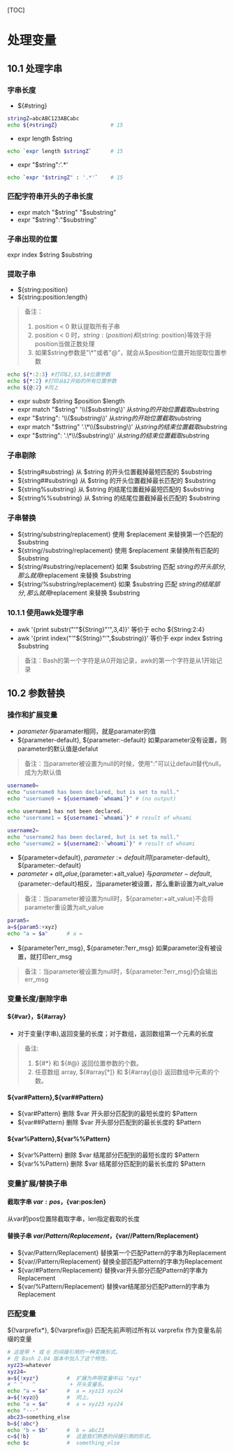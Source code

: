 [TOC]
# 处理变量
## 10.1 处理字串
### 字串长度
- ${#string}
```sh
stringZ=abcABC123ABCabc
echo ${#stringZ}                 # 15
```
- expr length $string
```sh
echo `expr length $stringZ`      # 15
```
- expr "$string":'.\*'
```sh
echo `expr "$stringZ" : '.*'`    # 15
```
### 匹配字符串开头的子串长度
- expr match "$string" "$substring"
- expr "$string":"$substring"
### 子串出现的位置
expr index $string $substring
### 提取子串
- ${string:position}
- ${string:position:length}
>备注：
> 1. position < 0 默认提取所有子串
> 2. position < 0 时，${string:(position)}和${string: position}等效于将position当做正数处理
> 3. 如果$string参数是"\*"或者"@"，就会从$position位置开始提取位置参数
```sh
echo ${*:2:3} #打印$2,$3,$4位置参数
echo ${*:2} #打印从$2开始的所有位置参数
echo ${@:2} #同上
```

- expr substr $string $position $length
- expr match "$string" '\\($substring\\)'
从$string的开始位置截取$substring
- expr "$string": '\\($substring\\)'
从$string的开始位置截取$substring
- expr match "$sttring" '.\*\\($substring\\)'
从$string的结束位置截取$substring
- expr "$sttring": '.\*\\($substring\\)'
从$string的结束位置截取$substring
### 子串剔除
- ${string#substring}
从 $string 的开头位置截掉最短匹配的 $substring
- ${string##substring}
从 $string 的开头位置截掉最长匹配的 $substring
- ${string%substring}
从 $string 的结尾位置截掉最短匹配的 $substring
- ${string%%substring}
从 $string 的结尾位置截掉最长匹配的 $substring
### 子串替换
- ${string/substring/replacement}
使用 $replacement 来替换第一个匹配的 $substring
- ${string//substring/replacement}
使用 $replacement 来替换所有匹配的 $substring
- ${string/#substring/replacement}
如果 $substring 匹配 $string 的开头部分, 那么就用$replacement 来替换 $substring
- ${string/%substring/replacement}
如果 $substring 匹配 $string 的结尾部分, 那么就用$replacement 来替换 $substring
### 10.1.1 使用awk处理字串
- awk '{print substr("'"${String}"'",3,4)}' 等价于 echo ${String:2:4}
- awk '{print index("'"${String}"'",$substring)}' 等价于 expr index $string $substring
>备注：Bash的第一个字符是从0开始记录，awk的第一个字符是从1开始记录

## 10.2 参数替换
### 操作和扩展变量
- ${parameter}
与$paramater相同，就是paramater的值
- ${parameter-default}, ${parameter:-default} 如果parameter没有设置，则parameter的默认值是defalut
>备注：当parameter被设置为null的时候，使用":"可以让default替代null，成为为默认值
```sh
username0=
echo "username0 has been declared, but is set to null."
echo "username0 = ${username0-`whoami`}" # (no output)

echo username1 has not been declared.
echo "username1 = ${username1-`whoami`}" # result of whoami

username2=
echo "username2 has been declared, but is set to null."
echo "username2 = ${username2:-`whoami`}" # result of whoami
```

- ${parameter=default}, ${parameter:=default}
同${parameter-default}, ${parameter:-default}
- ${parameter+alt_value},${parameter:+alt_value}
与${parameter-default},${parameter:-default}相反，当parameter被设置，那么重新设置为alt_value
>备注：当parameter被设置为null时，${parameter:+alt_value}不会将parameter重设置为alt_value
```sh
param5=
a=${param5:+xyz}
echo "a = $a"      # a =
```

- ${parameter?err_msg}, ${parameter:?err_msg}
如果parameter没有被设置，就打印err_msg
>备注：当parameter被设置为null时，${parameter:?err_msg}仍会输出err_msg

### 变量长度/删除字串
#### ${#var}，${#array}
- 对于变量(字串),返回变量的长度；对于数组，返回数组第一个元素的长度
> 备注:
> 1. ${#\*} 和 ${#@} 返回位置参数的个数。
> 2. 任意数组 array,  ${#array[\*]} 和 ${#array[@]} 返回数组中元素的个数。

#### ${var#Pattern},${var##Pattern}
- ${var#Pattern} 删除 $var 开头部分匹配到的最短长度的 $Pattern
- ${var##Pattern} 删除 $var 开头部分匹配到的最长长度的 $Pattern
#### ${var%Pattern},${var%%Pattern}
- ${var%Pattern} 删除 $var 结尾部分匹配到的最短长度的 $Pattern
- ${var%%Pattern} 删除 $var 结尾部分匹配到的最长长度的 $Pattern
### 变量扩展/替换子串
#### 截取字串 ${var:pos}，${var:pos:len}
从var的pos位置除截取字串，len指定截取的长度
#### 替换子串 ${var/Pattern/Replacement}，${var//Pattern/Replacement}
- ${var/Pattern/Replacement} 替换第一个匹配Pattern的字串为Replacement
- ${var//Pattern/Replacement} 替换全部匹配Pattern的字串为Replacement
- ${var/#Pattern/Replacement}
替换var开头部分匹配Pattern的字串为Replacement
- ${var/%Pattern/Replacement}
替换var结尾部分匹配Pattern的字串为Replacement
### 匹配变量
${!varprefix*}, ${!varprefix@}
匹配先前声明过所有以 varprefix 作为变量名前缀的变量
```sh
# 这是带 * 或 @ 的间接引用的一种变换形式。
# 在 Bash 2.04 版本中加入了这个特性。
xyz23=whatever
xyz24=
a=${!xyz*}         #  扩展为声明变量中以 "xyz"
# ^ ^   ^           + 开头变量名。
echo "a = $a"      #  a = xyz23 xyz24
a=${!xyz@}         #  同上。
echo "a = $a"      #  a = xyz23 xyz24
echo "---"
abc23=something_else
b=${!abc*}
echo "b = $b"      #  b = abc23
c=${!b}            #  这是我们熟悉的间接引用的形式。
echo $c            #  something_else
```
